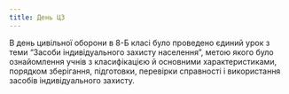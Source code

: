 ```yaml
---
title: День ЦЗ
---
```


В день цивільної оборони в 8-Б класі було проведено єдиний урок з теми “Засоби індивідуального захисту населення”, метою якого було ознайомлення учнів з класифікацією й основними характеристиками, порядком зберігання, підготовки, перевірки справності і використання засобів індивідуального захисту.

<slideshow id="_/72157648766424178" />

